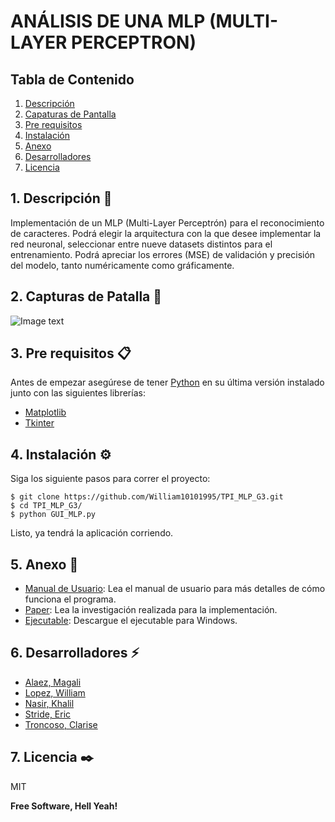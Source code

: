 # ANÁLISIS DE UNA MLP (MULTI-LAYER PERCEPTRON)
## Tabla de Contenido
1. [Descripción](#descripcion)
2. [Capaturas de Pantalla](#capturas-de-pantalla) 
3. [Pre requisitos](#pre-requisitos)
4. [Instalación](#instalacion)
5. [Anexo](#anexo)
6. [Desarrolladores](#desarrolladores)
7. [Licencia](#licencia)


## 1. Descripción 🚀

Implementación de un MLP (Multi-Layer Perceptrón) para el reconocimiento de caracteres. Podrá elegir la arquitectura con la que desee implementar la red neuronal, seleccionar entre nueve datasets distintos para el entrenamiento. Podrá apreciar los errores (MSE) de validación y precisión del modelo, tanto numéricamente como gráficamente.   
## 2. Capturas de Patalla 📸
![Image text](https://www.united-internet.de/fileadmin/user_upload/Brands/Downloads/Logo_IONOS_by.jpg)

## 3. Pre requisitos 📋
Antes de empezar asegúrese de tener [Python](https://www.python.org/downloads/) en su última versión instalado junto con las siguientes librerías:
* [Matplotlib](https://matplotlib.org/)
* [Tkinter](https://docs.python.org/es/3/library/tkinter.html)

## 4. Instalación ⚙️
Siga los siguiente pasos para correr el proyecto: 
```
$ git clone https://github.com/William10101995/TPI_MLP_G3.git
$ cd TPI_MLP_G3/
$ python GUI_MLP.py
```
Listo, ya tendrá la aplicación corriendo.
## 5. Anexo 📢
* [Manual de Usuario](https://docs.google.com/document/d/19M3iYvb9ULzEZd5bb4UNLF2F1M0wWV1SPfvS3jlY3G0/edit?usp=drivesdk): Lea el manual de usuario para más detalles de cómo funciona el programa.
* [Paper](https://docs.google.com/document/d/17riM6g8YNuGtf7qouLALgSh9Uf-6l2x71wXRPA_4vqo/edit?usp=drivesdk): Lea la investigación realizada para la implementación.
* [Ejecutable](https://drive.google.com/drive/folders/1ucEHDrmnNawJMfwGzA1HhuOt8tj7CZaq): Descargue el ejecutable para Windows.

## 6. Desarrolladores ⚡
* [Alaez, Magali](https://github.com/MagaAlaez)
* [Lopez, William](https://github.com/William10101995)
* [Nasir, Khalil](https://github.com/KhalilKAN)
* [Stride, Eric](https://github.com/StrideEric)
* [Troncoso, Clarise](https://github.com/ClariseT)

## 7. Licencia ✒️

MIT

**Free Software, Hell Yeah!**
